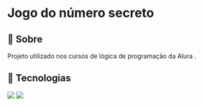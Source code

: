 <h1>Jogo do número secreto

<h2> 🔖 Sobre</h2>
<p>Projeto utilizado nos cursos de lógica de programação da Alura .</p>

## 🚀 Tecnologias
</div>
  <img src="https://img.shields.io/badge/HTML-239120?style=for-the-badge&logo=html5&logoColor-white">
  <img src="https://img.shields.io/badge/JavaScript-F7DF1E?style=for-the-badge&logo=javascript&logoColor=black">
</div>


